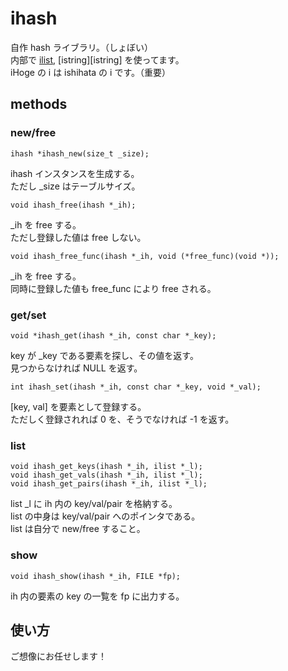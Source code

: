 # ihash

自作 hash ライブラリ。（しょぼい）   
内部で [ilist][ilist], [istring][istring] を使ってます。  
iHoge の i は ishihata の i です。（重要）   

[ilist]: https://github.com/masakazu-ishihata/ilist "ilist"
[iutil]: https://github.com/masakazu-ishihata/istring "istring"

## methods
### new/free

    ihash *ihash_new(size_t _size);

ihash インスタンスを生成する。  
ただし _size はテーブルサイズ。

    void ihash_free(ihash *_ih);

_ih を free する。   
ただし登録した値は free しない。

    void ihash_free_func(ihash *_ih, void (*free_func)(void *));

_ih を free する。   
同時に登録した値も free_func により free される。


### get/set

    void *ihash_get(ihash *_ih, const char *_key);

key が _key である要素を探し、その値を返す。    
見つからなければ NULL を返す。

    int ihash_set(ihash *_ih, const char *_key, void *_val);

[key, val] を要素として登録する。  
ただしく登録されれば 0 を、そうでなければ -1 を返す。

### list

    void ihash_get_keys(ihash *_ih, ilist *_l);
    void ihash_get_vals(ihash *_ih, ilist *_l);
    void ihash_get_pairs(ihash *_ih, ilist *_l);

list _l に ih 内の key/val/pair を格納する。  
list の中身は key/val/pair へのポインタである。  
list は自分で new/free すること。

### show

    void ihash_show(ihash *_ih, FILE *fp);

ih 内の要素の key の一覧を fp に出力する。

## 使い方

ご想像にお任せします！
